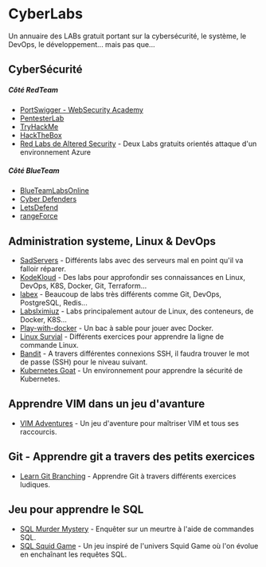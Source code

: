 # CyberLabs
Un annuaire des LABs gratuit portant sur la cybersécurité, le système, le DevOps, le développement... mais pas que...


## CyberSécurité

##### Côté RedTeam
 - [PortSwigger - WebSecurity  Academy](https://portswigger.net/web-security/) 
 - [PentesterLab](https://pentesterlab.com/exercises)  
 - [TryHackMe](https://tryhackme.com/) 
 - [HackTheBox](https://www.hackthebox.com/) 
 - [Red Labs de Altered Security](https://redlabs.enterprisesecurity.io/) - Deux Labs gratuits orientés attaque d'un environnement Azure

##### Côté BlueTeam
- [BlueTeamLabsOnline](https://blueteamlabs.online/)
- [Cyber Defenders](https://cyberdefenders.org/blueteam-ctf-challenges/)
- [LetsDefend](https://app.letsdefend.io/)
- [rangeForce](https://www.rangeforce.com/free-edition)


## Administration systeme, Linux & DevOps
 - [SadServers](https://sadservers.com/) - Différents labs avec des serveurs mal en point qu'il va falloir réparer.
 - [KodeKloud](https://kodekloud.com/free-labs) - Des labs pour approfondir ses connaissances en Linux, DevOps, K8S, Docker, Git, Terraform...
 - [labex](https://labex.io/learn) - Beaucoup de labs très différents comme Git, DevOps, PostgreSQL, Redis...
 - [LabsIximiuz](https://labs.iximiuz.com/) - Labs principalement autour de Linux, des conteneurs, de Docker, K8S...
 - [Play-with-docker](https://labs.play-with-docker.com/) -  Un bac à sable pour jouer avec Docker.
 - [Linux Survial](https://linuxsurvival.com/) - Différents exercices pour apprendre la ligne de commande Linux.
 - [Bandit](https://overthewire.org/wargames/bandit/bandit0.html) - A travers différentes connexions SSH, il faudra trouver le mot de passe (SSH) pour le niveau suivant.
 - [Kubernetes Goat](https://madhuakula.com/kubernetes-goat/docs/) - Un environnement pour apprendre la sécurité de Kubernetes.


## Apprendre VIM dans un jeu d'avanture
 - [VIM Adventures](https://vim-adventures.com/) - Un jeu d'aventure pour maîtriser VIM et tous ses raccourcis.

## Git - Apprendre git a travers des petits exercices
 - [Learn Git Branching](https://learngitbranching.js.org/) -  Apprendre Git à travers différents exercices ludiques.

## Jeu pour apprendre le SQL
 - [SQL Murder Mystery](https://mystery.knightlab.com/) - Enquêter sur un meurtre à l'aide de commandes SQL.
 - [SQL Squid Game](https://datalemur.com/sql-game) - Un jeu inspiré de l'univers Squid Game où l'on évolue en enchaînant les requêtes SQL.
